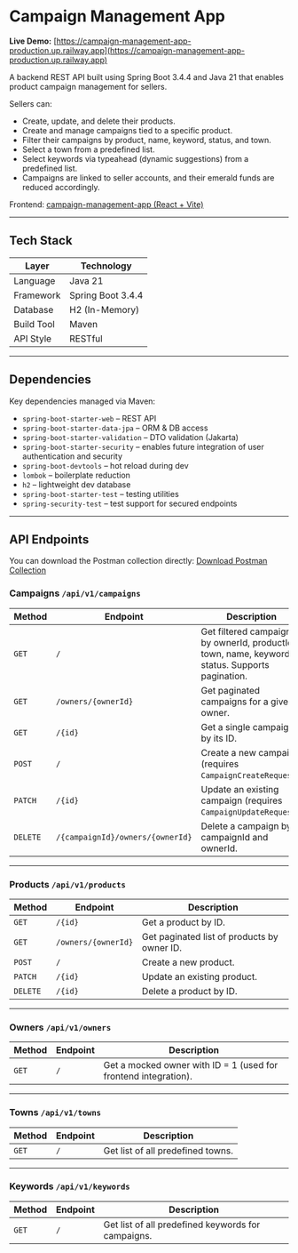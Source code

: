 # Campaign Management App

**Live Demo:** [https://campaign-management-app-production.up.railway.app](https://campaign-management-app-production.up.railway.app)

A backend REST API built using Spring Boot 3.4.4 and Java 21 that enables product campaign management for sellers.

Sellers can:
- Create, update, and delete their products.
- Create and manage campaigns tied to a specific product.
- Filter their campaigns by product, name, keyword, status, and town.
- Select a town from a predefined list.
- Select keywords via typeahead (dynamic suggestions) from a predefined list.
- Campaigns are linked to seller accounts, and their emerald funds are reduced accordingly.

Frontend: [campaign-management-app (React + Vite)](https://github.com/ArthurAndCode/campaign-management-app)
  
---

## Tech Stack

| Layer      | Technology            |
|------------|-----------------------|
| Language   | Java 21               |
| Framework  | Spring Boot 3.4.4     |
| Database   | H2 (In-Memory)        |
| Build Tool | Maven                 |
| API Style  | RESTful               |

---

## Dependencies

Key dependencies managed via Maven:

- `spring-boot-starter-web` – REST API
- `spring-boot-starter-data-jpa` – ORM & DB access
- `spring-boot-starter-validation` – DTO validation (Jakarta)
- `spring-boot-starter-security` – enables future integration of user authentication and security
- `spring-boot-devtools` – hot reload during dev
- `lombok` – boilerplate reduction
- `h2` – lightweight dev database
- `spring-boot-starter-test` – testing utilities
- `spring-security-test` – test support for secured endpoints

---

## API Endpoints

You can download the Postman collection directly:
[Download Postman Collection](https://raw.githubusercontent.com/ArthurAndCode/campaign-management/main/postman%20collection/campaign-management-app.postman_collection.json)

### Campaigns `/api/v1/campaigns`

| Method | Endpoint                                      | Description |
|--------|-----------------------------------------------|-------------|
| `GET`  | `/`                                           | Get filtered campaigns by ownerId, productId, town, name, keyword, status. Supports pagination. |
| `GET`  | `/owners/{ownerId}`                           | Get paginated campaigns for a given owner. |
| `GET`  | `/{id}`                                       | Get a single campaign by its ID. |
| `POST` | `/`                                           | Create a new campaign (requires `CampaignCreateRequest`). |
| `PATCH`| `/{id}`                                       | Update an existing campaign (requires `CampaignUpdateRequest`). |
| `DELETE`| `/{campaignId}/owners/{ownerId}`            | Delete a campaign by campaignId and ownerId. |

---

### Products `/api/v1/products`

| Method   | Endpoint                    | Description                                 |
|----------|-----------------------------|---------------------------------------------|
| `GET`    | `/{id}`                     | Get a product by ID.                        |
| `GET`    | `/owners/{ownerId}`         | Get paginated list of products by owner ID. |
| `POST`   | `/`                         | Create a new product.                       |
| `PATCH`  | `/{id}`                     | Update an existing product.                 |
| `DELETE` | `/{id}`                     | Delete a product by ID.                     |

---

### Owners `/api/v1/owners`

| Method | Endpoint        | Description |
|--------|-----------------|-------------|
| `GET`  | `/`             | Get a mocked owner with ID = 1 (used for frontend integration). |

---

### Towns `/api/v1/towns`

| Method | Endpoint        | Description |
|--------|-----------------|-------------|
| `GET`  | `/`             | Get list of all predefined towns. |

---

### Keywords `/api/v1/keywords`

| Method | Endpoint        | Description |
|--------|-----------------|-------------|
| `GET`  | `/`             | Get list of all predefined keywords for campaigns. |

